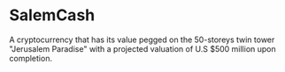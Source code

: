 # SalemCash
A cryptocurrency that has its value pegged on the 50-storeys twin tower "Jerusalem Paradise" with a projected valuation of U.S $500 million upon completion.
